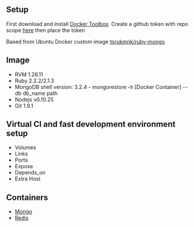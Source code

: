## Setup

First download and install [Docker Toolbox](https://www.docker.com/products/docker-toolbox).
Create a github token with repo scope [here](https://github.com/settings/tokens) then place the token

Based from Ubuntu Docker custom image [torukmnk/ruby-mongo](https://hub.docker.com/r/torukmnk/ruby-mongo/)

## Image

 * RVM 1.26.11
 * Ruby 2.2.2/2.1.3
 * MongoDB shell version: 3.2.4 - mongorestore -h [Docker Container] --db db_name path
 * Nodejs v0.10.25
 * Git 1.9.1

## Virtual CI and fast development environment setup
 * Volumes
 * Links
 * Ports
 * Expose
 * Depends_on
 * Extra Host

## Containers

 * [Mongo](https://hub.docker.com/_/mongo/)
 * [Redis](https://hub.docker.com/_/redis/)

